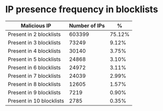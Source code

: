 # IP presence frequency in blocklists
| Malicious IP | Number of IPs | % |
|----|----|----|
| Present in 2 blocklists | 603399 | 75.12% |
| Present in 3 blocklists | 73249 | 9.12% |
| Present in 4 blocklists | 30140 | 3.75% |
| Present in 5 blocklists | 24868 | 3.10% |
| Present in 6 blocklists | 24972 | 3.11% |
| Present in 7 blocklists | 24039 | 2.99% |
| Present in 8 blocklists | 12605 | 1.57% |
| Present in 9 blocklists | 7219 | 0.90% |
| Present in 10 blocklists | 2785 | 0.35% |
